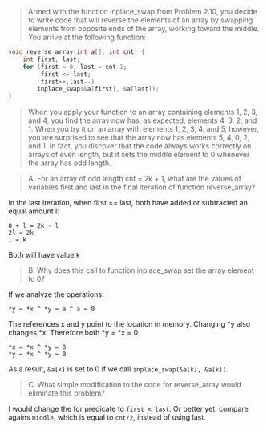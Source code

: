 > Armed with the function inplace_swap from Problem 2.10, you decide to write
code that will reverse the elements of an array by swapping elements from
opposite ends of the array, working toward the middle.
You arrive at the following function:

```c
void reverse_array(int a[], int cnt) {
    int first, last;
    for (first = 0, last = cnt-1;
         first <= last;
         first++,last--)
        inplace_swap(&a[first], &a[last]);
}
```

> When you apply your function to an array containing elements 1, 2, 3, and 4,
you find the array now has, as expected, elements 4, 3, 2, and 1. When you try
it on an array with elements 1, 2, 3, 4, and 5, however, you are surprised to
see that the array now has elements 5, 4, 0, 2, and 1. In fact, you discover
that the code always works correctly on arrays of even length, but it sets the
middle element to 0 whenever the array has odd length.

> A. For an array of odd length cnt = 2k + 1, what are the values of variables
first and last in the final iteration of function reverse_array?

In the last iteration, when first == last, both have added or subtracted
an equal amount l:
```
0 + l = 2k - l
2l = 2k
l = k
```

Both will have value `k`

> B. Why does this call to function inplace_swap set the array element to 0?

If we analyze the operations:
```
*y = *x ^ *y = a ^ a = 0
```
The references x and y point to the location in memory. Changing *y also
changes *x. Therefore both *y = *x = 0

```
*x = *x ^ *y = 0
*y = *x ^ *y = 0
```

As a result, `&a[k]` is set to 0 if we call `inplace_swap(&a[k], &a[k])`.

> C. What simple modification to the code for reverse_array would eliminate
this problem?

I would change the for predicate to `first < last`. Or better yet, compare
agains `middle`, which is equal to `cnt/2`, instead of using last.
